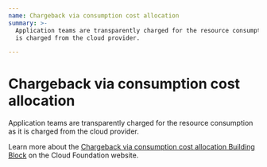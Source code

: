 ```yaml
---
name: Chargeback via consumption cost allocation
summary: >-
  Application teams are transparently charged for the resource consumption as it
  is charged from the cloud provider.

---
```


# Chargeback via consumption cost allocation

Application teams are transparently charged for the resource consumption as it is charged from the cloud provider.

Learn more about the [Chargeback via consumption cost allocation Building Block](https://cloudfoundation.org/maturity-model/cost-management/chargeback-via-consumption-cost-allocation.html) on the Cloud Foundation website.
